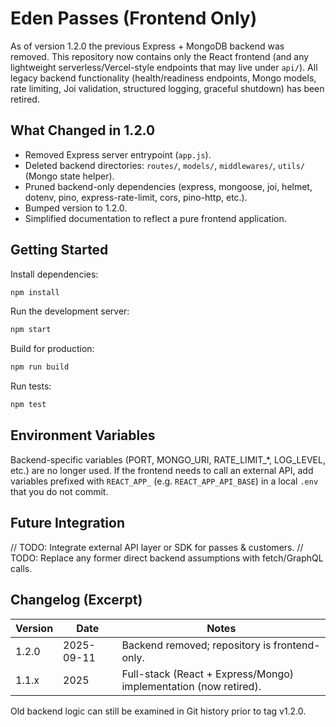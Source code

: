 # Eden Passes (Frontend Only)

As of version 1.2.0 the previous Express + MongoDB backend was removed. This repository now contains only the React frontend (and any lightweight serverless/Vercel-style endpoints that may live under `api/`). All legacy backend functionality (health/readiness endpoints, Mongo models, rate limiting, Joi validation, structured logging, graceful shutdown) has been retired.

## What Changed in 1.2.0
- Removed Express server entrypoint (`app.js`).
- Deleted backend directories: `routes/`, `models/`, `middlewares/`, `utils/` (Mongo state helper).
- Pruned backend-only dependencies (express, mongoose, joi, helmet, dotenv, pino, express-rate-limit, cors, pino-http, etc.).
- Bumped version to 1.2.0.
- Simplified documentation to reflect a pure frontend application.

## Getting Started
Install dependencies:
```bash
npm install
```
Run the development server:
```bash
npm start
```
Build for production:
```bash
npm run build
```
Run tests:
```bash
npm test
```

## Environment Variables
Backend-specific variables (PORT, MONGO_URI, RATE_LIMIT_*, LOG_LEVEL, etc.) are no longer used. If the frontend needs to call an external API, add variables prefixed with `REACT_APP_` (e.g. `REACT_APP_API_BASE`) in a local `.env` that you do not commit.

## Future Integration
// TODO: Integrate external API layer or SDK for passes & customers.
// TODO: Replace any former direct backend assumptions with fetch/GraphQL calls.

## Changelog (Excerpt)
| Version | Date | Notes |
|---------|------|-------|
| 1.2.0 | 2025-09-11 | Backend removed; repository is frontend-only. |
| 1.1.x | 2025 | Full-stack (React + Express/Mongo) implementation (now retired). |

Old backend logic can still be examined in Git history prior to tag v1.2.0.